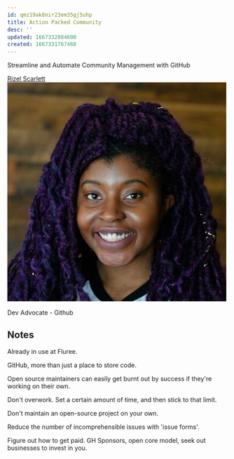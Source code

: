 ```yaml
---
id: qmz19ak8nir23em35gj5uhp
title: Action Packed Community
desc: ''
updated: 1667332884600
created: 1667331767468
---
```


Streamline and Automate Community Management with GitHub

[Rizel Scarlett](http://blackgirlbytes.dev/)
![Rizel Scarlett](images/e65110c207282baa3b15e4d50d3a6871c729f938fefb9fa0c6b67d615e3c2901.png)  

Dev Advocate -
Github

## Notes

Already in use at Fluree.

GitHub, more than just a place to store code.

Open source maintainers can easily get burnt out by success if they're working on their own.

Don't overwork. Set a certain amount of time, and then stick to that limit.

Don't maintain an open-source project on your own.

Reduce the number of incomprehensible issues with 'issue forms'.

Figure out how to get paid. GH Sponsors, open core model, seek out businesses to invest in you.

